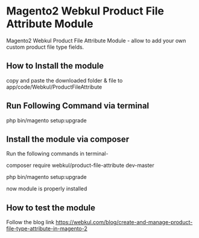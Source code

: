 # Magento2 Webkul Product File Attribute Module

Magento2 Webkul Product File Attribute Module - allow to add your own custom product file type fields.

How to Install the module 
--------------------------
copy and paste the downloaded folder & file to app/code/Webkul/ProductFileAttribute

Run Following Command via terminal
-----------------------------------
php bin/magento setup:upgrade

Install the module via composer
--------------------------
Run the following commands in terminal-

composer require webkul/product-file-attribute dev-master

php bin/magento setup:upgrade

now module is properly installed

How to test the module
--------------------------
Follow the blog link https://webkul.com/blog/create-and-manage-product-file-type-attribute-in-magento-2